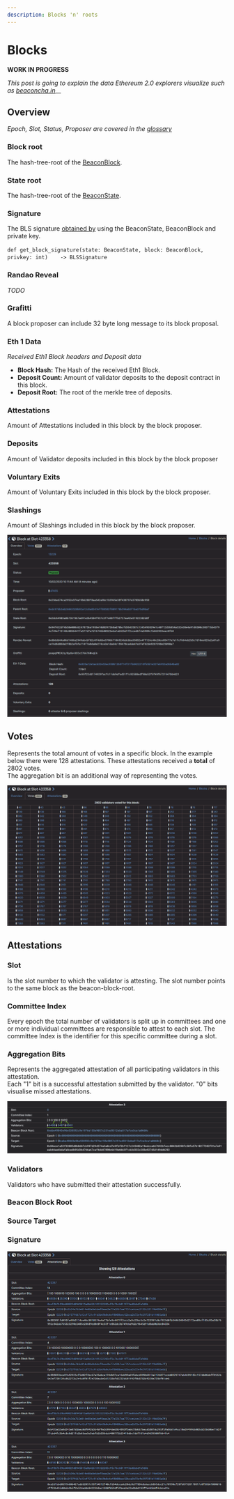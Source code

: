 ```yaml
---
description: Blocks 'n' roots
---
```


# Blocks

**WORK IN PROGRESS**  
  
_This post is going to explain the data Ethereum 2.0 explorers visualize such as_ [_beaconcha.in_](https://beaconcha.in/)\_\_

## Overview

_Epoch, Slot, Status, Proposer are covered in the_ [_glossary_](https://kb.beaconcha.in/glossary)

### Block root

The hash-tree-root of the [BeaconBlock](https://github.com/ethereum/eth2.0-specs/blob/dev/specs/phase0/beacon-chain.md#beaconblock).

### State root

The hash-tree-root of the [BeaconState](https://github.com/ethereum/eth2.0-specs/blob/dev/specs/phase0/beacon-chain.md#beacon-state).

### Signature

The BLS signature [obtained by](https://github.com/ethereum/eth2.0-specs/blob/dev/specs/phase0/validator.md#packaging-into-a-signedbeaconblock) using the BeaconState, BeaconBlock and private key.

`def get_block_signature(state: BeaconState, block: BeaconBlock, privkey: int)   
-> BLSSignature`

### Randao Reveal

_TODO_

### Grafitti

A block proposer can include 32 byte long message to its block proposal.

### Eth 1 Data

_Received Eth1 Block headers and Deposit data_ 

* **Block Hash:** The Hash of the received Eth1 Block.
* **Deposit Count:** Amount of validator deposits to the deposit contract in this block.
* **Deposit Root:** The root of the merkle tree of deposits.

### Attestations

Amount of Attestations included in this block by the block proposer.

### Deposits

Amount of Validator deposits included in this block by the block proposer

### Voluntary Exits

Amount of Voluntary Exits included in this block by the block proposer.

### Slashings

Amount of Slashings included in this block by the block proposer.  


![](.gitbook/assets/image%20%28176%29.png)

##  Votes

Represents the total amount of votes in a specific block. In the example below there were 128 attestations. These attestations received a **total** of 2802 votes.  
The aggregation bit is an additional way of representing the votes.  


![](.gitbook/assets/image%20%28177%29.png)

## Attestations

### Slot

Is the slot number to which the validator is attesting. The slot number points to the same block as the beacon-block-root.

### Committee Index

Every epoch the total number of validators is split up in committees and one or more individual committees are responsible to attest to each slot. The committee Index is the identifier for this specific committee during a slot.

### Aggregation Bits

Represents the aggregated attestation of all participating validators in this attestation.  
Each "1" bit is a successful attestation submitted by the validator. "0" bits visualise missed attestations.

![](.gitbook/assets/image%20%28181%29.png)

### Validators

Validators who have submitted their attestation successfully.

### Beacon Block Root

### Source  Target

### Signature

![](.gitbook/assets/image%20%28175%29.png)

